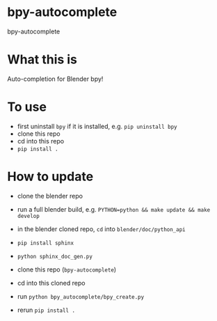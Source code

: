 # bpy-autocomplete
bpy-autocomplete

# What this is

Auto-completion for Blender bpy!

# To use

- first uninstall `bpy` if it is installed, e.g. `pip uninstall bpy`
- clone this repo
- cd into this repo
- `pip install .`

# How to update

- clone the blender repo
- run a full blender build, e.g. `PYTHON=python && make update && make develop`
- in the blender cloned repo, `cd` into `blender/doc/python_api`
- `pip install sphinx`
- `python sphinx_doc_gen.py`

- clone this repo (`bpy-autocomplete`)
- cd into this cloned repo
- run `python bpy_autocomplete/bpy_create.py`
- rerun `pip install .`

